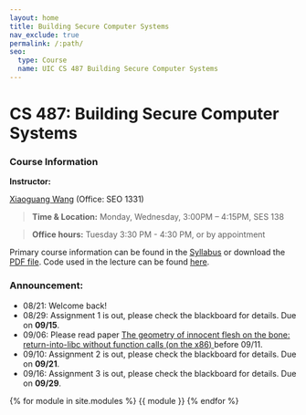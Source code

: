 ```yaml
---
layout: home
title: Building Secure Computer Systems
nav_exclude: true
permalink: /:path/
seo:
  type: Course
  name: UIC CS 487 Building Secure Computer Systems
---
```


# CS 487: Building Secure Computer Systems

### Course Information
**Instructor:**

[Xiaoguang Wang](https://xiaoguang.wang/) (Office: SEO 1331)

> **Time & Location:**	Monday, Wednesday, 3:00PM – 4:15PM, SES 138

> **Office hours:** Tuesday 3:30 PM - 4:30 PM, or by appointment

<!--
The link to this webpage is [https://sysec-uic.github.io/cs487-f23](https://sysec-uic.github.io/cs487-f23).
-->

Primary course information can be found in the [Syllabus](https://sysec-uic.github.io/cs487-f23/syllabus/) or download the [PDF file](https://xiaoguang.wang/teaching/CS487-Syllabus-fall23.pdf). Code used in the lecture can be found [here](https://github.com/sysec-uic/cs487-f23/tree/main/code).

### Announcement:
- 08/21: Welcome back!
- 08/29: Assignment 1 is out, please check the blackboard for details. Due on **09/15**.
- 09/06: Please read paper [The geometry of innocent flesh on the bone: return-into-libc without function calls (on the x86)
](https://dl.acm.org/doi/10.1145/1315245.1315313) before 09/11.
- 09/10: Assignment 2 is out, please check the blackboard for details. Due on **09/21**.
- 09/16: Assignment 3 is out, please check the blackboard for details. Due on **09/29**.

{% for module in site.modules %}
{{ module }}
{% endfor %}
